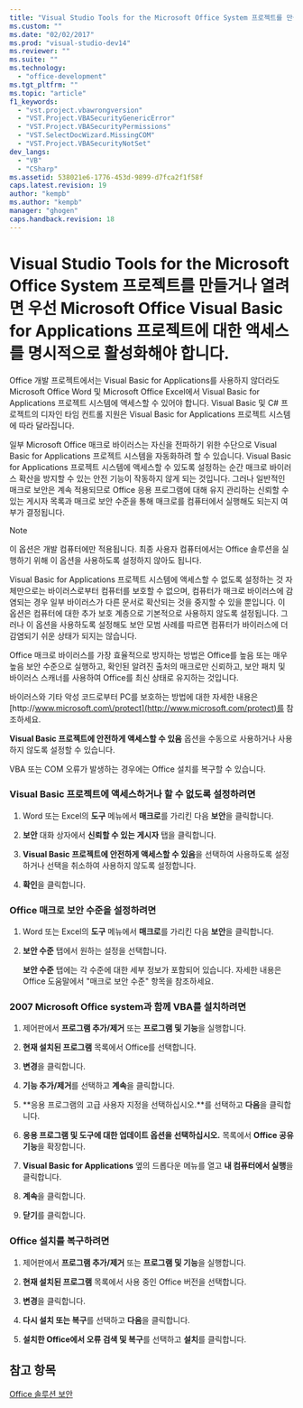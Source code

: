 ```yaml
---
title: "Visual Studio Tools for the Microsoft Office System 프로젝트를 만들거나 열려면 우선 Microsoft Office Visual Basic for Applications 프로젝트에 대한 액세스를 명시적으로 활성화해야 합니다. | Microsoft Docs"
ms.custom: ""
ms.date: "02/02/2017"
ms.prod: "visual-studio-dev14"
ms.reviewer: ""
ms.suite: ""
ms.technology: 
  - "office-development"
ms.tgt_pltfrm: ""
ms.topic: "article"
f1_keywords: 
  - "vst.project.vbawrongversion"
  - "VST.Project.VBASecurityGenericError"
  - "VST.Project.VBASecurityPermissions"
  - "VST.SelectDocWizard.MissingCOM"
  - "VST.Project.VBASecurityNotSet"
dev_langs: 
  - "VB"
  - "CSharp"
ms.assetid: 538021e6-1776-453d-9899-d7fca2f1f58f
caps.latest.revision: 19
author: "kempb"
ms.author: "kempb"
manager: "ghogen"
caps.handback.revision: 18
---
```

# Visual Studio Tools for the Microsoft Office System 프로젝트를 만들거나 열려면 우선 Microsoft Office Visual Basic for Applications 프로젝트에 대한 액세스를 명시적으로 활성화해야 합니다.
  Office 개발 프로젝트에서는 Visual Basic for Applications를 사용하지 않더라도 Microsoft Office Word 및 Microsoft Office Excel에서 Visual Basic for Applications 프로젝트 시스템에 액세스할 수 있어야 합니다.  Visual Basic 및 C\# 프로젝트의 디자인 타임 컨트롤 지원은 Visual Basic for Applications 프로젝트 시스템에 따라 달라집니다.  
  
 일부 Microsoft Office 매크로 바이러스는 자신을 전파하기 위한 수단으로 Visual Basic for Applications 프로젝트 시스템을 자동화하려 할 수 있습니다.  Visual Basic for Applications 프로젝트 시스템에 액세스할 수 있도록 설정하는 순간 매크로 바이러스 확산을 방지할 수 있는 안전 기능이 작동하지 않게 되는 것입니다.  그러나 일반적인 매크로 보안은 계속 적용되므로 Office 응용 프로그램에 대해 유지 관리하는 신뢰할 수 있는 게시자 목록과 매크로 보안 수준을 통해 매크로를 컴퓨터에서 실행해도 되는지 여부가 결정됩니다.  
  
> [!NOTE]  
>  이 옵션은 개발 컴퓨터에만 적용됩니다.  최종 사용자 컴퓨터에서는 Office 솔루션을 실행하기 위해 이 옵션을 사용하도록 설정하지 않아도 됩니다.  
  
 Visual Basic for Applications 프로젝트 시스템에 액세스할 수 없도록 설정하는 것 자체만으로는 바이러스로부터 컴퓨터를 보호할 수 없으며, 컴퓨터가 매크로 바이러스에 감염되는 경우 일부 바이러스가 다른 문서로 확산되는 것을 중지할 수 있을 뿐입니다.  이 옵션은 컴퓨터에 대한 추가 보호 계층으로 기본적으로 사용하지 않도록 설정됩니다. 그러나 이 옵션을 사용하도록 설정해도 보안 모범 사례를 따르면 컴퓨터가 바이러스에 더 감염되기 쉬운 상태가 되지는 않습니다.  
  
 Office 매크로 바이러스를 가장 효율적으로 방지하는 방법은 Office를 높음 또는 매우 높음 보안 수준으로 실행하고, 확인된 알려진 출처의 매크로만 신뢰하고, 보안 패치 및 바이러스 스캐너를 사용하여 Office를 최신 상태로 유지하는 것입니다.  
  
 바이러스와 기타 악성 코드로부터 PC를 보호하는 방법에 대한 자세한 내용은 [http:\/\/www.microsoft.com\/protect](http://www.microsoft.com/protect)를 참조하세요.  
  
 **Visual Basic 프로젝트에 안전하게 액세스할 수 있음** 옵션을 수동으로 사용하거나 사용하지 않도록 설정할 수 있습니다.  
  
 VBA 또는 COM 오류가 발생하는 경우에는 Office 설치를 복구할 수 있습니다.  
  
### Visual Basic 프로젝트에 액세스하거나 할 수 없도록 설정하려면  
  
1.  Word 또는 Excel의 **도구** 메뉴에서 **매크로**를 가리킨 다음 **보안**을 클릭합니다.  
  
2.  **보안** 대화 상자에서 **신뢰할 수 있는 게시자** 탭을 클릭합니다.  
  
3.  **Visual Basic 프로젝트에 안전하게 액세스할 수 있음**을 선택하여 사용하도록 설정하거나 선택을 취소하여 사용하지 않도록 설정합니다.  
  
4.  **확인**을 클릭합니다.  
  
### Office 매크로 보안 수준을 설정하려면  
  
1.  Word 또는 Excel의 **도구** 메뉴에서 **매크로**를 가리킨 다음 **보안**을 클릭합니다.  
  
2.  **보안 수준** 탭에서 원하는 설정을 선택합니다.  
  
     **보안 수준** 탭에는 각 수준에 대한 세부 정보가 포함되어 있습니다.  자세한 내용은 Office 도움말에서 "매크로 보안 수준" 항목을 참조하세요.  
  
### 2007 Microsoft Office system과 함께 VBA를 설치하려면  
  
1.  제어판에서 **프로그램 추가\/제거** 또는 **프로그램 및 기능**을 실행합니다.  
  
2.  **현재 설치된 프로그램** 목록에서 Office를 선택합니다.  
  
3.  **변경**을 클릭합니다.  
  
4.  **기능 추가\/제거**를 선택하고 **계속**을 클릭합니다.  
  
5.  **응용 프로그램의 고급 사용자 지정을 선택하십시오.**를 선택하고 **다음**을 클릭합니다.  
  
6.  **응용 프로그램 및 도구에 대한 업데이트 옵션을 선택하십시오.** 목록에서 **Office 공유 기능**을 확장합니다.  
  
7.  **Visual Basic for Applications** 옆의 드롭다운 메뉴를 열고 **내 컴퓨터에서 실행**을 클릭합니다.  
  
8.  **계속**을 클릭합니다.  
  
9. **닫기**를 클릭합니다.  
  
### Office 설치를 복구하려면  
  
1.  제어판에서 **프로그램 추가\/제거** 또는 **프로그램 및 기능**을 실행합니다.  
  
2.  **현재 설치된 프로그램** 목록에서 사용 중인 Office 버전을 선택합니다.  
  
3.  **변경**을 클릭합니다.  
  
4.  **다시 설치 또는 복구**를 선택하고 **다음**을 클릭합니다.  
  
5.  **설치한 Office에서 오류 검색 및 복구**를 선택하고 **설치**를 클릭합니다.  
  
## 참고 항목  
 [Office 솔루션 보안](../vsto/securing-office-solutions.md)  
  
  